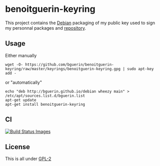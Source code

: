 benoitguerin-keyring
============================

This project contains the [Debian](https://www.debian.net/) packaging of my public key used to sign
my personnal packages and [repository](http://bguerin.github.io/debian/).

## Usage

Either manually
```
wget -O- https://github.com/bguerin/benoitguerin-keyring/raw/master/keyrings/benoitguerin-keyring.gpg | sudo apt-key add -
```

or "automatically"
```
echo "deb http://bguerin.github.io/debian wheezy main" > /etc/apt/sources.list.d/bguerin.list
apt-get update
apt-get install benoitguerin-keyring
```

## CI
[![Build Status Images](https://travis-ci.org/bguerin/benoitguerin-keyring.svg)](https://travis-ci.org/bguerin/benoitguerin-keyring)

## License

This is all under [GPL-2](http://www.gnu.org/licenses/gpl-2.0.html)
